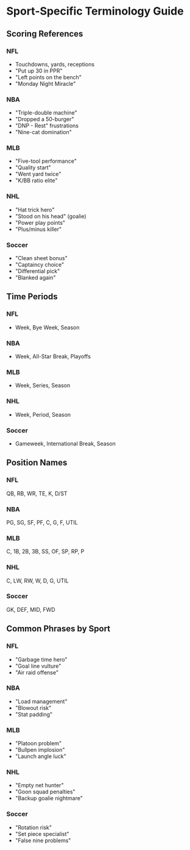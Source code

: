 # Sport-Specific Terminology Guide

## Scoring References

### NFL
- Touchdowns, yards, receptions
- "Put up 30 in PPR"
- "Left points on the bench"
- "Monday Night Miracle"

### NBA
- "Triple-double machine"
- "Dropped a 50-burger"
- "DNP - Rest" frustrations
- "Nine-cat domination"

### MLB
- "Five-tool performance"
- "Quality start"
- "Went yard twice"
- "K/BB ratio elite"

### NHL
- "Hat trick hero"
- "Stood on his head" (goalie)
- "Power play points"
- "Plus/minus killer"

### Soccer
- "Clean sheet bonus"
- "Captaincy choice"
- "Differential pick"
- "Blanked again"

## Time Periods

### NFL
- Week, Bye Week, Season

### NBA  
- Week, All-Star Break, Playoffs

### MLB
- Week, Series, Season

### NHL
- Week, Period, Season

### Soccer
- Gameweek, International Break, Season

## Position Names

### NFL
QB, RB, WR, TE, K, D/ST

### NBA
PG, SG, SF, PF, C, G, F, UTIL

### MLB
C, 1B, 2B, 3B, SS, OF, SP, RP, P

### NHL
C, LW, RW, W, D, G, UTIL

### Soccer
GK, DEF, MID, FWD

## Common Phrases by Sport

### NFL
- "Garbage time hero"
- "Goal line vulture"
- "Air raid offense"

### NBA
- "Load management"
- "Blowout risk"
- "Stat padding"

### MLB
- "Platoon problem"
- "Bullpen implosion"
- "Launch angle luck"

### NHL
- "Empty net hunter"
- "Goon squad penalties"
- "Backup goalie nightmare"

### Soccer
- "Rotation risk"
- "Set piece specialist"
- "False nine problems"
